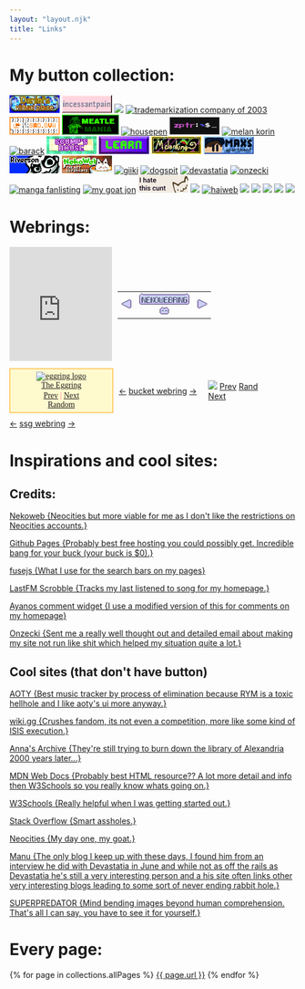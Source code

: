 ```yaml
---
layout: "layout.njk"
title: "Links"
---
```


<div class="background-div">

  # My button collection:

  <div class="buttons-links">
    <a target="_blank" href="https://displayman.neocities.org/"><img src="/assets/Botón_página_Daniel.gif" alt="daniel"></a>
    <a target="_blank"href="https://incessantpain.neocities.org/"><img src="/assets/buttonincessant.gif" alt="pain"></a>
    <a target="_blank"href="https://rice.place/"><img src="/assets/riceplace.png"></a>
    <a target="_blank"href="https://trademarkhell.net/"><img src="https://eyeorb.net/images/tmsspecialhell.png" alt="trademarkization company of 2003"></a>
    <a target="_blank"href="https://sad.ovh/"> <img src="/assets/sadovh.png" alt="sad.ovh"></a>
    <a target="_blank"href="https://vegacollective.com/"> <img src="/assets/MeatleMania_2.gif" alt="vega collective"></a>
    <a target="_blank"href="https://housepen.nekoweb.org/"> <img src="/assets/housepen.avif" alt="housepen"></a>
    <a target="_blank"href="https://zptr.cc/"><img src="/assets/@me.gif" alt="zeroptr"></a>
    <a target="_blank"href="https://melankorin.net/"><img src="https://melankorin.net/assets/img/buttons/button-1.gif" alt="melan korin"></a>
    <a target="_blank"href="https://obama.nekoweb.org/"><img src="https://obama.nekoweb.org/obbutton.png" alt="barack"></a>
    <a target="_blank"href="https://scumpsmallbrain.neocities.org"> <img src="/assets/scumpshouse.gif" alt="scumps house"></a>
    <a target="_blank"href="https://goblin-heart.net/sadgrl/"> <img src="/assets/sadgrl_online_learn.gif" alt="sadgrl"></a>
    <a target="_blank"href="https://melonking.net/"> <img src="/assets/melonking.gif" alt="melonking"></a>
    <a target="_blank"href="https://max.nekoweb.org/"> <img src="/assets/button.gif" alt="max"></a>
    <a target="_blank"href="https://riversons.art/"> <img src="/assets/rivblink.gif" alt="riverson"></a>
    <a target="_blank"href="https://nekoweb.org/"> <img src="/assets/button11.gif" alt="nekoweb"></a>
    <a target="_blank"href="https://giikis2.nekoweb.org/"> <img src="https://giikis2.neocities.org/assets/badges/giikis2.png" width="88" height="31" alt="giiki"></a>
    <a target="_blank"href="https://dogspit.nekoweb.org/"><img src="https://i.imgur.com/0pnWFCL.png" alt="dogspit"></a>
    <a target="_blank"href="https://devastatia.com/"><img src="/assets/devastatia-88x31.png" alt="devastatia"></a>
    <a target="_blank"href="https://onz.ee/"><img src="/assets/onzecki.avif" alt="onzecki"></a>
    <a target="_blank"href="https://michiru.org/manga/join.php"><img src="/assets/manga88x31.avif" alt="manga fanlisting"></a>
    <a target="_blank"href="https://jonathn.peanits.lol/"><img src="/assets/jonathn.gif" alt="my goat jon"></a>
    <a target="_blank"href="https://poyoweb.poyo.study"><img src="https://raw.githubusercontent.com/mrdapoyo/poyoweb-node/refs/heads/main/public/buttons/carl-is-a-cunt.png" alt="poyoweb"></a>
    <a target="_blank"href="https://joo.sh/"><img src="https://files.joo.sh/img/buttons/jooshRice.gif"></a>
    <a target="_blank"href="https://rice.place/"><img src="/assets/hai.gif" alt="haiweb"></a>
    <a target="_blank"href="https://eyeorb.net/"><img src="https://eyeorb.net/site_button.gif"></a>
    <a target="_blank"href="https://electronica.nekoweb.org/"><img src="https://electronica.nekoweb.org/assets/electronicabutton2.gif"></a>
    <a target="_blank"href="https://raccoonbutt.com"><img src="https://raccoonbutt.com/static/images/button.gif"></a>
    <a target="_blank"href="https://puffinthefish.neocities.org/"><img src="/assets/pfnbutton.webp"></a>
    <a target="_blank"href="https://melps.neocities.org/"><img src="/assets/melps.jpg"></a>
  </div>

  # Webrings:
<div style="display: flex; flex-wrap: wrap; gap: 10px; align-items: center;">

  <div><iframe style="border:none;width:180px;height:200px" src="https://neocities.jeith.com/wii-webring.html?site=https://moosyu.nekoweb.org&amp;variant=standard" title="wiiring iframe"></iframe></div>
  <div id="nekowebring">
    <table style="width: auto;">
      <tbody>
        <tr>
          <td class="webring-prev">
            <a href="https://moosyu.github.io/jsonStorage/nekoRing/redirect.html?to=prev&name=moosyu" target="_parent">
              <img src="/assets/prev-mauve.png" alt="Previous Site">
            </a>
          </td>
          <td style="text-align: center;" class="webring-info">
              <a href="https://webring.nekoweb.org/members" target="_parent">
                <img src="/assets/nekowebring-mauve-title.png" alt="NekoWebRing Index">
              </a>
              <br>
              <span class="webring-links">
                <a href="https://moosyu.github.io/jsonStorage/nekoRing/redirect.html?to=random&name=moosyu" target="_parent">
                <img src="/assets/cat-mauve-nod.gif" alt="Random Site">
              </a>
            </span>
          </td>
          <td class="webring-next">
            <a href="https://moosyu.github.io/jsonStorage/nekoRing/redirect.html?to=next&name=moosyu" target="_parent">
              <img src="/assets/prev-mauve.png" style="-webkit-transform: scaleX(-1); transform: scaleX(-1);" alt="Next Site">
            </a>
          </td>
        </tr>
      </tbody>
    </table>
  </div>
  <div style="padding-top: 5px; color: #ff7598; font-family: ms gothic; background-color: #fff9ce; border: orange 1px solid; padding-bottom: 5px; text-align: center; width: 180px;">
      <a target="_blank"href="https://eggring.neocities.org/"><img src="https://eggring.neocities.org/img/egg.gif" alt="eggring logo" style="image-rendering: pixelated;"></a>
      <br>
      <a target="_blank"href="https://eggring.neocities.org/">The Eggring</a>
      <div style="padding-top: 2px;">
          <a target="_blank"href="https://moosyu.github.io/jsonStorage/eggRing/redirect.html?to=prev&name=moostyswixsite">Prev</a> |
          <a target="_blank"href="https://moosyu.github.io/jsonStorage/eggRing/redirect.html?to=next&name=moostyswixsite">Next</a>
          <br>
          <a target="_blank"href="https://moosyu.github.io/jsonStorage/eggRing/redirect.html?to=random&name=moostyswixsite">Random</a>
      </div>
  </div>
  <div style="display: inline-block;">
      <a target="_blank"href="https://webring.bucketfish.me/redirect.html?to=prev&name=moosyu">←</a>
        <a target="_blank"href="https://webring.bucketfish.me"> bucket webring</a>
      <a target="_blank"href="https://webring.bucketfish.me/redirect.html?to=next&name=moosyu">→</a>
  </div>
  <br>
  <div style="width:104px; display: inline-block;">
      <a target="_blank"href="https://moosyu.github.io/pages/musicring/redirect/"><img style="image-rendering: pixelated;" src="/assets/music_disk.gif"></a>
      <a target="_blank"href="https://moosyu.github.io/pages/musicring/redirect?to=prev&name=moosyu">Prev</a>
      <a target="_blank"href="https://moosyu.github.io/pages/musicring/redirect?to=next&name=moosyu">Rand</a>
      <a target="_blank"href="https://moosyu.github.io/pages/musicring/redirect?to=random&name=moosyu">Next</a>
  </div>
  <br>
  <div style="display: inline-block;">
      <a target="_blank"href="https://jbcarreon123.nekoweb.org/webrings/ssgring/redirect?slug=moosyu&way=prev">←</a>
      <a target="_blank"href="https://jbcarreon123.nekoweb.org/webrings/ssgring">ssg webring</a>
      <a target="_blank"href="https://jbcarreon123.nekoweb.org/webrings/ssgring/redirect?slug=moosyu&way=next">→</a>
  </div>

</div>

  # Inspirations and cool sites:

  ## Credits:

  [Nekoweb {Neocities but more viable for me as I don't like the restrictions on Neocities accounts.}](https://nekoweb.org/)

  [Github Pages {Probably best free hosting you could possibly get. Incredible bang for your buck (your buck is $0).}](https://pages.github.com/)

  [fusejs {What I use for the search bars on my pages}](https://www.fusejs.io/)

  [LastFM Scrobble {Tracks my last listened to song for my homepage.}](https://www.last.fm/about/trackmymusic)

  [Ayanos comment widget {I use a modified version of this for comments on my homepage}](https://virtualobserver.moe/ayano/comment-widget)

  [Onzecki {Sent me a really well thought out and detailed email about making my site not run like shit which helped my situation quite a lot.}](https://onz.ee/)

  ## Cool sites (that don't have button)

  [AOTY {Best music tracker by process of elimination because RYM is a toxic hellhole and I like aoty's ui more anyway.}](https://www.albumoftheyear.org/)

  [wiki.gg {Crushes fandom, its not even a competition, more like some kind of ISIS execution.}](https://www.wiki.gg/)

  [Anna's Archive {They're still trying to burn down the library of Alexandria 2000 years later...}](https://annas-archive.org/)

  [MDN Web Docs {Probably best HTML resource?? A lot more detail and info then W3Schools so you really know whats going on.}](https://developer.mozilla.org/en-US/)

  [W3Schools {Really helpful when I was getting started out.}](https://www.w3schools.com/)

  [Stack Overflow {Smart assholes.}](https://stackoverflow.com/)

  [Neocities {My day one, my goat.}](https://neocities.org/)

  [Manu {The only blog I keep up with these days, I found him from an interview he did with Devastatia in June and while not as off the rails as Devastatia he's still a very interesting person and a his site often links other very interesting blogs leading to some sort of never ending rabbit hole.}](https://manuelmoreale.com/)

  [SUPERPREDATOR {Mind bending images beyond human comprehension. That's all I can say, you have to see it for yourself.}](https://superpredator.zone/)

  # Every page:

  {% for page in collections.allPages %}
      <a href="{{ page.url }}">{{ page.url }}</a>
  {% endfor %}

</div>